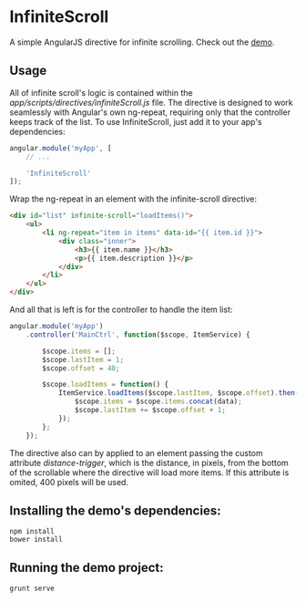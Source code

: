 InfiniteScroll
==============

A simple AngularJS directive for infinite scrolling. Check out the [demo](http://raphaelcruzeiro.github.io/InfiniteScroll/dist/).

Usage
-----

All of infinite scroll's logic is contained within the _app/scripts/directives/infiniteScroll.js_ file. The directive is designed to work seamlessly with Angular's own ng-repeat, requiring only that the controller keeps track of the list.
To use InfiniteScroll, just add it to your app's dependencies:
```js
angular.module('myApp', [
    // ...

    'InfiniteScroll'
]);
```
Wrap the ng-repeat in an element with the infinite-scroll directive:
```html
<div id="list" infinite-scroll="loadItems()">
    <ul>
        <li ng-repeat="item in items" data-id="{{ item.id }}">
            <div class="inner">
                <h3>{{ item.name }}</h3>
                <p>{{ item.description }}</p>
            </div>
        </li>
    </ul>
</div>
```
And all that is left is for the controller to handle the item list:
```js
angular.module('myApp')
    .controller('MainCtrl', function($scope, ItemService) {

        $scope.items = [];
        $scope.lastItem = 1;
        $scope.offset = 40;

        $scope.loadItems = function() {
            ItemService.loadItems($scope.lastItem, $scope.offset).then(function(data) {
                $scope.items = $scope.items.concat(data);
                $scope.lastItem += $scope.offset + 1;
            });
        };
    });
```
The directive also can by applied to an element passing the custom attribute _distance-trigger_, which is the distance, in pixels, from the bottom of the scrollable where the directive will load more items. If this attribute is omited, 400 pixels will be used.

Installing the demo's dependencies:
-----------------------------------

```
npm install
bower install
```

Running the demo project:
-------------------------

```
grunt serve
```

